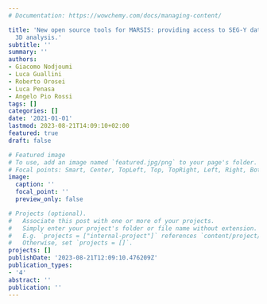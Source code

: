 ```yaml
---
# Documentation: https://wowchemy.com/docs/managing-content/

title: 'New open source tools for MARSIS: providing access to SEG-Y data format for
  3D analysis.'
subtitle: ''
summary: ''
authors:
- Giacomo Nodjoumi
- Luca Guallini
- Roberto Orosei
- Luca Penasa
- Angelo Pio Rossi
tags: []
categories: []
date: '2021-01-01'
lastmod: 2023-08-21T14:09:10+02:00
featured: true
draft: false

# Featured image
# To use, add an image named `featured.jpg/png` to your page's folder.
# Focal points: Smart, Center, TopLeft, Top, TopRight, Left, Right, BottomLeft, Bottom, BottomRight.
image:
  caption: ''
  focal_point: ''
  preview_only: false

# Projects (optional).
#   Associate this post with one or more of your projects.
#   Simply enter your project's folder or file name without extension.
#   E.g. `projects = ["internal-project"]` references `content/project/deep-learning/index.md`.
#   Otherwise, set `projects = []`.
projects: []
publishDate: '2023-08-21T12:09:10.476209Z'
publication_types:
- '4'
abstract: ''
publication: ''
---
```


